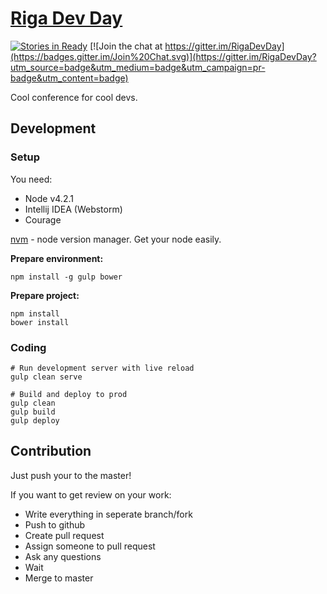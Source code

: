 [Riga Dev Day](http://rigadevday.lv/)
====================================
[![Stories in Ready](https://badge.waffle.io/RigaDevDay/RigaDevDay.github.io.png?label=ready&title=Ready)](https://waffle.io/RigaDevDay/RigaDevDay.github.io)
[![Join the chat at https://gitter.im/RigaDevDay](https://badges.gitter.im/Join%20Chat.svg)](https://gitter.im/RigaDevDay?utm_source=badge&utm_medium=badge&utm_campaign=pr-badge&utm_content=badge)

Cool conference for cool devs.

## Development

### Setup

You need:

* Node v4.2.1
* Intellij IDEA (Webstorm)
* Courage

[nvm](https://github.com/creationix/nvm) - node version manager.
Get your node easily.

**Prepare environment:**

```
npm install -g gulp bower
```

**Prepare project:**

```
npm install
bower install
```

### Coding

```
# Run development server with live reload
gulp clean serve 

# Build and deploy to prod
gulp clean
gulp build
gulp deploy
```

## Contribution

Just push your to the master!

If you want to get review on your work:

* Write everything in seperate branch/fork
* Push to github
* Create pull request
* Assign someone to pull request
* Ask any questions
* Wait
* Merge to master

